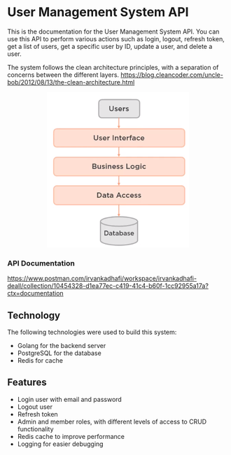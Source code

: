 # User Management System API

This is the documentation for the User Management System API. You can use this API to perform various actions such as login, logout, refresh token, get a list of users, get a specific user by ID, update a user, and delete a user.

The system follows the clean architecture principles, with a separation of concerns between the different layers. https://blog.cleancoder.com/uncle-bob/2012/08/13/the-clean-architecture.html

<p align="center">
  <img src="./diagram.png" />
</p>

### API Documentation

https://www.postman.com/irvankadhafi/workspace/irvankadhafi-deall/collection/10454328-d1ea77ec-c419-41c4-b60f-1cc92955a17a?ctx=documentation


## Technology
The following technologies were used to build this system:
- Golang for the backend server
- PostgreSQL for the database
- Redis for cache

## Features
- Login user with email and password
- Logout user
- Refresh token
- Admin and member roles, with different levels of access to CRUD functionality
- Redis cache to improve performance
- Logging for easier debugging